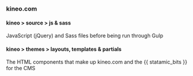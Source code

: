 
### kineo.com 

#### kineo > source > js & sass

JavaScript (jQuery) and Sass files before being run through Gulp

#### kineo > themes > layouts, templates & partials

The HTML components that make up kineo.com and the {{ statamic_bits }} for the CMS
